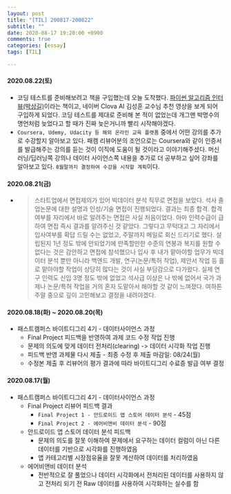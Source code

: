 ```yaml
---
layout: post
title: "[TIL] 200817-200822"
subtitle: ""
date: 2020-08-17 19:20:00 +0900
comments: true
categories: [essay]
tags: [TIL]

---
```

#### 2020.08.22(토)
  - 코딩 테스트를 준비해보려고 책을 구입했는데 오늘 도착했다. [파이썬 알고리즘 인터뷰(박상길)](http://www.kyobobook.co.kr/product/detailViewKor.laf?mallGb=KOR&ejkGb=KOR&barcode=9791189909178&orderClick=4bb)이라는 책이고, 네이버 Clova AI 김성훈 교수님 추천 영상을 보게 되어 구입하게 되었다. 코딩 테스트를 제대로 준비해 본 적이 없었는데 개그맨 박명수의 명언처럼 늦었다고 할 때가 진짜 늦은거니까 빨리 시작해야겠다.
  - `Coursera, Udemy, Udacity 등 해외 온라인 교육 플랫폼` 중에서 어떤 강의를 추가로 수강할지 알아보고 있다. 패캠 리뷰어분의 조언으로는 Coursera와 같이 인증서를 발급해주는 강의를 듣는 것이 이직에 도움이 될 것이라고 이야기해주셨다. 머신러닝/딥러닝쪽 강의나 데이터 사이언스쪽 내용을 추가로 더 공부하고 싶어 강좌를 알아보고 있다. `8월말까지 결정하여 수강을 시작할 계획`이다.

#### 2020.08.21(금)
  - > 스타트업에서 면접제의가 있어 빅데이터 분석 직무로 면접을 보았다. 석사 졸업논문에 대한 설명과 인성/기술 면접이 진행되었다. 결과는 최종 합격. 합격 여부를 자리에서 바로 알려주는 면접은 사실 처음이었다. 아마 인력수급이 급하여 면접 즉시 결과를 알려주신 것 같았다. 그렇다고 무턱대고 그 자리에서 입사여부를 확답 드릴 수는 없었고, 주말까지 메일로 회신 드리기로 했다. 설립된지 1년 정도 밖에 안되었기에 만족할만한 수준의 연봉과 복지를 원할 수 없다는 것은 감안하고 면접에 참석했으나 입사 후 내가 맡아야할 업무가 빅데이터 분석 뿐만 아니라 백엔드 개발, 연구(논문/특허 작업), 제안서 작업 등 홀로 맡아야할 작업이 상당히 많다는 것이 사실 부담감으로 다가왔다. 실제 연구 인력도 신입 3명 정도 밖에 없었고 석사급 이상은 나 밖에 없어서 국가 과제나 논문/특허 작업을 거의 혼자 도맡아서 해야할 것 같이 느껴졌다. 여하튼 주말 중으로 깊이 고민해보고 결정을 내려야겠다.

#### 2020.08.18(화) ~ 2020.08.20(목)
  - 패스트캠퍼스 바이트디그리 4기 - 데이터사이언스 과정
    - Final Project 피드백을 반영하여 과제 코드 수정 작업 진행
    - 문제의 의도에 맞게 데이터 전처리(clearing) -> 데이터 시각화 작업 진행
    - 피드백 반영 과제물 다시 제출 - 최종 수정 후 제출 마감일: 08/24(월)
    - 수정본 제출 후 리뷰어의 평가 결과에 따라 바이트디그리 수료증 발급 여부 결정

#### 2020.08.17(월)
  - 패스트캠퍼스 바이트디그리 4기 - 데이터사이언스 과정
    - Final Project 리뷰어 피드백 결과
      - `Final Project 1 - 안드로이드 앱 스토어 데이터 분석` - 45점
      - `Final Project 2 - 에어비앤비 데이터 분석` - 90점
    - 안드로이드 앱 스토어 데이터 분석 피드백
      - 문제의 의도를 잘못 이해하여 문제에서 요구하는 데이터 컬럼이 아닌 다른 데이터를 기반으로 시각화를 진행하였음
      - 앱 카테고리별 시장점유율을 잘못 계산하여 데이터를 처리하였음
    - 에어비앤비 데이터 분석
      - 전반적으로 잘 풀었으나 데이터 시각화에서 전처리된 데이터를 사용하지 않고 전처리 되기 전 Raw 데이터를 사용하여 시각화하는 실수를 함
